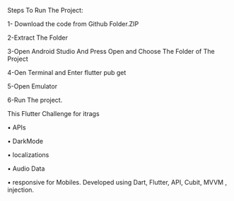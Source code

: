 
Steps To Run The Project:

1- Download the code from Github Folder.ZIP

2-Extract The Folder

3-Open Android Studio And Press Open and Choose The Folder of The Project

4-Oen Terminal and Enter flutter pub get

5-Open Emulator

6-Run The project.

This Flutter Challenge  for itrags

• APIs

• DarkMode

• localizations 

• Audio Data


• responsive for Mobiles. Developed using Dart, Flutter, API, Cubit, MVVM , injection.




